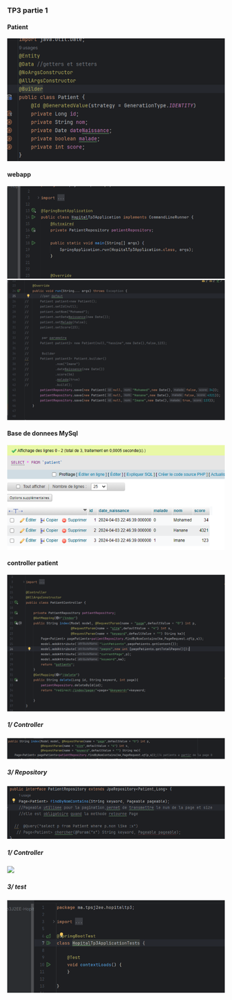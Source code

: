 <h3>TP3 partie 1</h3>
<h4>Patient</h4>
<img src="Captures/EntityPatient.png">

<h4>webapp </h4>
<img src="Captures/webapp1.png">

<img src="Captures/webappgestion.png">
<h4>Base de donnees MySql</h4>

<img src="Captures/PatientmySql.png">

<h4>controller patient</h4>

<img src="Captures/PatientController.png">

<h5>1/ Controller</h5>
<img src="Captures/RecherchePatientController.png">

<h5>3/ Repository</h5>
<img src="Captures/RecherchePatientRepo.png">


<h5>1/ Controller</h5>
<img src="Captures/SupController.png">

<h5>3/ test</h5>
<img src="Captures/test.png">















